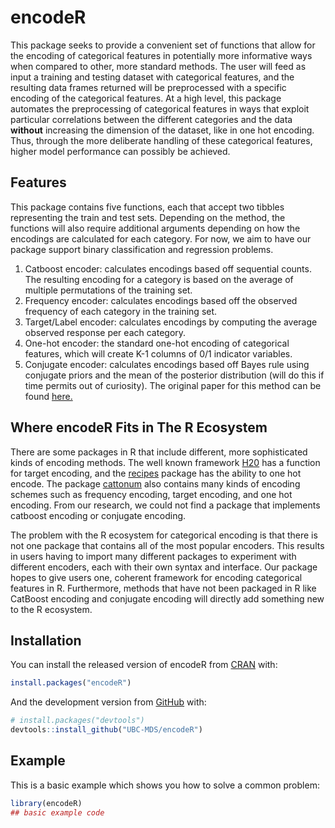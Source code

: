 
<!-- README.md is generated from README.Rmd. Please edit that file -->

# encodeR

<!-- badges: start -->

<!-- badges: end -->

This package seeks to provide a convenient set of functions that allow
for the encoding of categorical features in potentially more informative
ways when compared to other, more standard methods. The user will feed
as input a training and testing dataset with categorical features, and
the resulting data frames returned will be preprocessed with a specific
encoding of the categorical features. At a high level, this package
automates the preprocessing of categorical features in ways that exploit
particular correlations between the different categories and the data
**without** increasing the dimension of the dataset, like in one hot
encoding. Thus, through the more deliberate handling of these
categorical features, higher model performance can possibly be achieved.

## Features

This package contains five functions, each that accept two tibbles
representing the train and test sets. Depending on the method, the
functions will also require additional arguments depending on how the
encodings are calculated for each category. For now, we aim to have our
package support binary classification and regression problems.

1.  Catboost encoder: calculates encodings based off sequential counts.
    The resulting encoding for a category is based on the average of
    multiple permutations of the training set.
2.  Frequency encoder: calculates encodings based off the observed
    frequency of each category in the training set.
3.  Target/Label encoder: calculates encodings by computing the average
    observed response per each category.
4.  One-hot encoder: the standard one-hot encoding of categorical
    features, which will create K-1 columns of 0/1 indicator variables.
5.  Conjugate encoder: calculates encodings based off Bayes rule using
    conjugate priors and the mean of the posterior distribution (will do
    this if time permits out of curiosity). The original paper for this
    method can be found [here.](https://arxiv.org/pdf/1904.13001.pdf)

## Where encodeR Fits in The R Ecosystem

There are some packages in R that include different, more sophisticated
kinds of encoding methods. The well known framework
[H20](http://docs.h2o.ai/h2o/latest-stable/h2o-docs/data-munging/target-encoding.html)
has a function for target encoding, and the
[recipes](https://cran.r-project.org/web/packages/recipes/recipes.pdf)
package has the ability to one hot encode. The package
[cattonum](https://cran.r-project.org/web/packages/cattonum/cattonum.pdf)
also contains many kinds of encoding schemes such as frequency encoding,
target encoding, and one hot encoding. From our research, we could not
find a package that implements catboost encoding or conjugate encoding.

The problem with the R ecosystem for categorical encoding is that there
is not one package that contains all of the most popular encoders. This
results in users having to import many different packages to experiment
with different encoders, each with their own syntax and interface. Our
package hopes to give users one, coherent framework for encoding
categorical features in R. Furthermore, methods that have not been
packaged in R like CatBoost encoding and conjugate encoding will
directly add something new to the R ecosystem.

## Installation

You can install the released version of encodeR from
[CRAN](https://CRAN.R-project.org) with:

``` r
install.packages("encodeR")
```

And the development version from [GitHub](https://github.com/) with:

``` r
# install.packages("devtools")
devtools::install_github("UBC-MDS/encodeR")
```

## Example

This is a basic example which shows you how to solve a common problem:

``` r
library(encodeR)
## basic example code
```

<!-- What is special about using `README.Rmd` instead of just `README.md`? You can include R chunks like so: -->

<!-- ```{r cars} -->

<!-- summary(cars) -->

<!-- ``` -->

<!-- You'll still need to render `README.Rmd` regularly, to keep `README.md` up-to-date. -->

<!-- You can also embed plots, for example: -->

<!-- ```{r pressure, echo = FALSE} -->

<!-- plot(pressure) -->

<!-- ``` -->

<!-- In that case, don't forget to commit and push the resulting figure files, so they display on GitHub! -->
